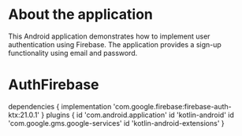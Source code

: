 # About the application
This Android application demonstrates how to implement user authentication using Firebase. The application provides a sign-up functionality using email and password.

# AuthFirebase
dependencies {
    implementation 'com.google.firebase:firebase-auth-ktx:21.0.1'
    }
plugins {
    id 'com.android.application'
    id 'kotlin-android'
    id 'com.google.gms.google-services'
    id 'kotlin-android-extensions'
}

